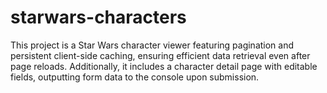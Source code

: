 # starwars-characters
This project is a Star Wars character viewer featuring pagination and persistent client-side caching, ensuring efficient data retrieval even after page reloads. Additionally, it includes a character detail page with editable fields, outputting form data to the console upon submission.
